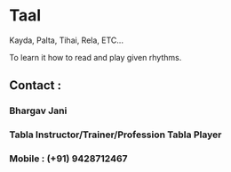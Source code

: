 # Taal
Kayda, Palta, Tihai, Rela, ETC...

To learn it how to read and play given rhythms.

## Contact : 
### Bhargav Jani
### Tabla Instructor/Trainer/Profession Tabla Player
### Mobile : (+91) 9428712467